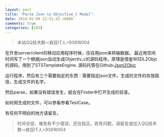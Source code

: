 ```yaml
---
layout: post
title: "Parse Json to Objective_C Model"
date: 2014-02-08 22:51:42 +0800
comments: true
categories: [iOS]
---
```

>本站QQ技术群:<疯狂IT人>93916004

在开发server/client的移动应用程序时候，往往用json来转输数据。 最近用空闲时间写了一个根据json自动生成Objectiv_c的源码程序。原理是借鉴WSDL2Objc的源码，用到了STSTemplateEngine. 源码托管在Github:[Json2Objc](https://github.com/ondev/Json2Objc)

运行程序，然后有三个需要指定的东西：需要指定json文件，生成的文件的存放路径，生成文件的名字。

然后parse，如果没有错误发生，就会在Finder中打开生成的目录。

如何用生成的文件，可以参看参看TestCase。

有任何不明白的地方请留言。

>时间仓促，难免有不少错误，还往指正。若有问题，请留言或加入QQ技术群:<疯狂IT人>93916004